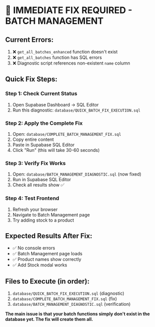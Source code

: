 # 🚨 IMMEDIATE FIX REQUIRED - BATCH MANAGEMENT

## Current Errors:
1. ❌ `get_all_batches_enhanced` function doesn't exist
2. ❌ `get_all_batches` function has SQL errors
3. ❌ Diagnostic script references non-existent `name` column

## Quick Fix Steps:

### Step 1: Check Current Status
1. Open Supabase Dashboard → SQL Editor
2. Run this diagnostic: `database/QUICK_BATCH_FIX_EXECUTION.sql`

### Step 2: Apply the Complete Fix
1. Open: `database/COMPLETE_BATCH_MANAGEMENT_FIX.sql`
2. Copy entire content
3. Paste in Supabase SQL Editor
4. Click "Run" (this will take 30-60 seconds)

### Step 3: Verify Fix Works
1. Open: `database/BATCH_MANAGEMENT_DIAGNOSTIC.sql` (now fixed)
2. Run in Supabase SQL Editor
3. Check all results show ✅

### Step 4: Test Frontend
1. Refresh your browser
2. Navigate to Batch Management page
3. Try adding stock to a product

## Expected Results After Fix:
- ✅ No console errors
- ✅ Batch Management page loads
- ✅ Product names show correctly
- ✅ Add Stock modal works

## Files to Execute (in order):
1. `database/QUICK_BATCH_FIX_EXECUTION.sql` (diagnostic)
2. `database/COMPLETE_BATCH_MANAGEMENT_FIX.sql` (fix)
3. `database/BATCH_MANAGEMENT_DIAGNOSTIC.sql` (verification)

**The main issue is that your batch functions simply don't exist in the database yet. The fix will create them all.**